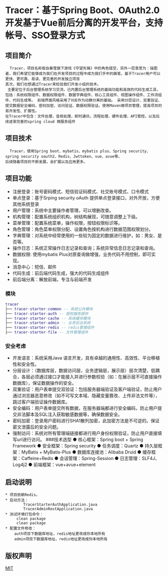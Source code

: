 Tracer：基于Spring Boot、OAuth2.0开发基于Vue前后分离的开发平台，支持帐号、SSO登录方式
=======
## 项目简介
      Tracer，项目名称取自暴雪旗下游戏《守望先锋》中的角色猎空，另外一层意思为：描图者，我们希望它能够成为我们在开发项目的过程中成为我们手中的画笔，基于Tracer用户可以更快、更可靠、易读、更完善的开发独立项目
    其次，我们也想通过Tracer来检验我们开发小组的技术。
     主要定位于后台管理系统学习交流，已内置后台管理系统的基础功能和高效的代码生成工具， 包括：系统权限组件、数据权限组件、数据字典组件、核心工具组件、视图操作组件、工作流组件、代码生成等。 前端界面风格采用了VUE作为动静分离的基础。 采用分层设计、双重验证、提交数据安全编码、密码加密、访问验证、数据权限验证。使用Maven做项目管理，提高项目的易开发性、扩展性。
    在Tracer中包含：文件处理，音频处理，即时通讯，流程处理，硬件处理，API管控。以及后续逐渐完善的spring cloud 微服务组件

## 项目技术
      Tracer，使用Spring boot、mybatis、mybatis plus、Spring security、spring security oauth2、Redis、Jwttoken、vue、avue等，
    后续随着项目的不断发展，会扩展以及应用更多。
    
 ## 项目功能
 - 注册登录：账号密码模式、短信验证码模式、社交账号模式、口令模式
 - 单点登录：基于Srping security oAuth 提供单点登录接口，对外开放，方便其他系统登录
 - 用户管理：系统中主要操作者管理，可以增删改查。
 - 机构管理：配置系统组织机构，树结构展现，可随意调整上下级。
 - 菜单管理：配置系统菜单，操作权限，按钮权限标识等。
 - 角色管理：角色菜单权限分配、设置角色按机构进行数据范围权限划分。
 - 字典管理：对系统中经常使用的一些较为固定的数据进行维护，如：男女、是否等。
 - 操作日志：系统正常操作日志记录和查询；系统异常信息日志记录和查询。
 - 数据权限: 使用mybatis Plus对原查询做增强，业务代码不用控制，即可实现。
 - 消息中心：短信、邮件
 - 代码生成：前后端代码生成，强大的代码生成组件
 - 前后端分离：解放前端，专注与前端开发
 

 ### 模块
 ``` lua
tracer
 ├── tracer-starter-common -- 系统公共模块 
 ├── tracer-starter-auth -- 授权服务提供
 ├── tracer-starter-cache -- 系统缓存模块
 ├── tracer-starter-admin -- 业务后台系统
 ├── tracer-starter-redis -- redis管理组件
 ├── tracer-starter-file -- 文件管理组件 
 ```
 ### 安全考虑
 - 开发语言：系统采用Java 语言开发，具有卓越的通用性、高效性、平台移植性和安全性。
 - 分层设计：（数据库层，数据访问层，业务逻辑层，展示层）层次清楚，低耦合，各层必须通过接口才能接入并进行参数校验（如：在展示层不可直接操作数据库），保证数据操作的安全。
 - 双重验证：用户表单提交双验证：包括服务器端验证及客户端验证，防止用户通过浏览器恶意修改（如不可写文本域、隐藏变量篡改、上传非法文件等），跳过客户端验证操作数据库。
 - 安全编码：用户表单提交所有数据，在服务器端都进行安全编码，防止用户提交非法脚本及SQL注入获取敏感数据等，确保数据安全。
 - 密码加密：登录用户密码进行SHA1散列加密，此加密方法是不可逆的。保证密文泄露后的安全问题。
 - 强制访问：系统对所有管理端链接都进行用户身份权限验证，防止用户直接填写url进行访问。
###技术选型
    ● 核心框架：Spring boot + Spring Framework 
    ● 安全框架：Spring security
    ● 任务调度：Quartz
    ● 持久层框架：MyBatis + MyBatis-Plus
    ● 数据库连接池：Alibaba Druid
    ● 缓存框架：Caffeine+Redis
    ● 会话管理：Spring-Session
    ● 日志管理：SLF4J、Log4j2
    ● 前端框架：vue+avue+element
## 启动说明
    * 项目依赖Redis。
    * 启动方法：
    	 	TracerStarterAuthApplication.java
    	 	TracerAdminRestApplication.java
    * 测试环境打包命令：
    	 clean package
    	 clean package
    * 配置文件修改：
        auth项目下数据库地址，redis地址更改成你本地所有
        admin项目下数据库地址，redis地址更改成你本地所有
## 版权声明
[MIT](LICENSE "MIT")     